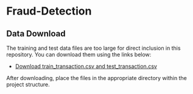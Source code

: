 # Fraud-Detection
## Data Download

The training and test data files are too large for direct inclusion in this repository. You can download them using the links below:

- [Download train_transaction.csv and test_transaction.csv](https://drive.google.com/uc?export=download&id=1eWLIUHOqARxNSTlqAs948v94BsjnHWTH)



After downloading, place the files in the appropriate directory within the project structure.


